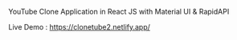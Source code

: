 YouTube Clone Application in React JS with Material UI & RapidAPI 

Live Demo : https://clonetube2.netlify.app/
